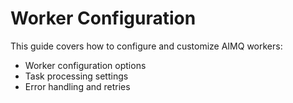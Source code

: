 # Worker Configuration

This guide covers how to configure and customize AIMQ workers:

- Worker configuration options
- Task processing settings
- Error handling and retries
